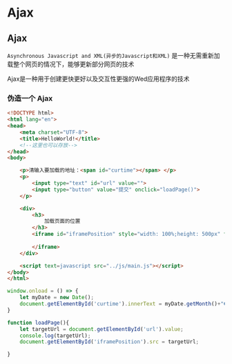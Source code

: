 # Ajax

## Ajax
`Asynchronous Javascript and XML(异步的Javascript和XML)` 是一种无需重新加载整个网页的情况下，能够更新部分网页的技术

Ajax是一种用于创建更快更好以及交互性更强的Wed应用程序的技术

### 伪造一个 Ajax

~~~ html
<!DOCTYPE html>
<html lang="en">
<head>
    <meta charset="UTF-8">
    <title>HelloWorld!</title>
    <!--这里也可以存放-->
</head>
<body>

    <p>清输入要加载的地址：<span id="curtime"></span> </p>
    <p>
        <input type="text" id="url" value="">
        <input type="button" value="提交" onclick="loadPage()">
    </p>

    <div>
        <h3>
            加载页面的位置
        </h3>
        <iframe id="iframePosition" style="width: 100%;height: 500px" frameborder="1">
        
        </iframe>
    </div>

    <script text=javascript src="../js/main.js"></script>
</body>
</html>

~~~

~~~ javascript
window.onload = () => {
    let myDate = new Date();
    document.getElementById('curtime').innerText = myDate.getMonth()+"🌒"+myDate.getDate()+"😎";
}

function loadPage(){
    let targetUrl = document.getElementById('url').value;
    console.log(targetUrl);
    document.getElementById('iframePosition').src = targetUrl;

}
~~~






















